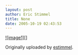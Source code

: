 ```yaml
---
layout: post
author: Eric Stimmel
title: None
date: 2005-10-19 02:43:53
--- 
```



[![image1][]][1]

 Originally uploaded by [estimmel][].


  [image]: http://static.flickr.com/28/53960634_6dde15220f_m.jpg
  [1]: http://www.flickr.com/photos/estimmel/53960634/
  [estimmel]: http://www.flickr.com/people/estimmel/

